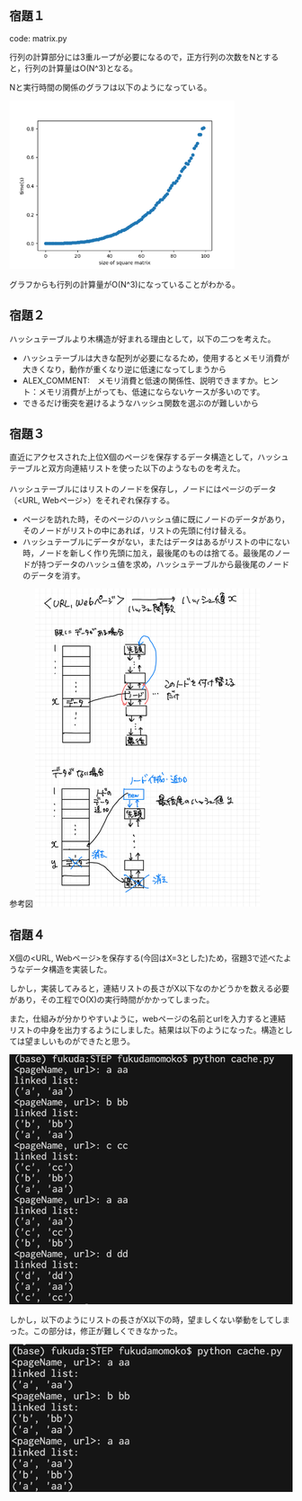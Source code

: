 ## 宿題１

code: matrix.py

行列の計算部分には3重ループが必要になるので，正方行列の次数をNとすると，行列の計算量はO(N^3)となる。

Nと実行時間の関係のグラフは以下のようになっている。

<img src="HW1.png" width="400"/>

グラフからも行列の計算量がO(N^3)になっていることがわかる。

## 宿題２

ハッシュテーブルより木構造が好まれる理由として，以下の二つを考えた。

- ハッシュテーブルは大きな配列が必要になるため，使用するとメモリ消費が大きくなり，動作が重くなり逆に低速になってしまうから
- ALEX_COMMENT:　メモリ消費と低速の関係性、説明できますか。ヒント：メモリ消費が上がっても、低速にならないケースが多いのです。
- できるだけ衝突を避けるようなハッシュ関数を選ぶのが難しいから


## 宿題３

直近にアクセスされた上位X個のページを保存するデータ構造として，ハッシュテーブルと双方向連結リストを使った以下のようなものを考えた。<br/><br/>
ハッシュテーブルにはリストのノードを保存し，ノードにはページのデータ（<URL, Webページ>）をそれぞれ保存する。<br/>
- ページを訪れた時，そのページのハッシュ値に既にノードのデータがあり，そのノードがリストの中にあれば，リストの先頭に付け替える。
- ハッシュテーブルにデータがない，またはデータはあるがリストの中にない時，ノードを新しく作り先頭に加え，最後尾のものは捨てる。最後尾のノードが持つデータのハッシュ値を求め，ハッシュテーブルから最後尾のノードのデータを消す。

参考図
<img src="HW3.jpg" width="400"/>

## 宿題４

X個の<URL, Webページ>を保存する(今回はX=3とした)ため，宿題3で述べたようなデータ構造を実装した。<br/>

しかし，実装してみると，連結リストの長さがX以下なのかどうかを数える必要があり，その工程でO(X)の実行時間がかかってしまった。

また，仕組みが分かりやすいように，webページの名前とurlを入力すると連結リストの中身を出力するようにしました。結果は以下のようになった。構造としては望ましいものができたと思う。

<img src="HW4.png"/>

しかし，以下のようにリストの長さがX以下の時，望ましくない挙動をしてしまった。この部分は，修正が難しくできなかった。

<img src="HW4-2.png"/>

